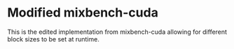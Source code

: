 # Modified mixbench-cuda

This is the edited implementation from mixbench-cuda allowing for different block sizes to be set at runtime.
